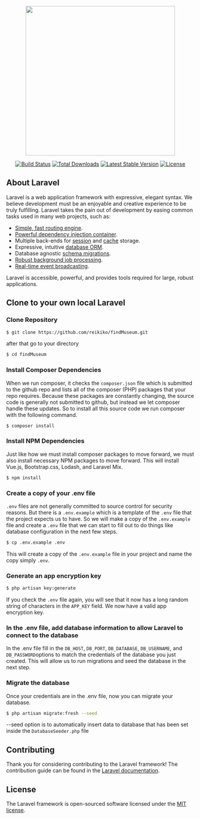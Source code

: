 <p align="center"><a href="https://laravel.com" target="_blank"><img src="https://raw.githubusercontent.com/laravel/art/master/logo-lockup/5%20SVG/2%20CMYK/1%20Full%20Color/laravel-logolockup-cmyk-red.svg" width="400"></a></p>

<p align="center">
<a href="https://travis-ci.org/laravel/framework"><img src="https://travis-ci.org/laravel/framework.svg" alt="Build Status"></a>
<a href="https://packagist.org/packages/laravel/framework"><img src="https://img.shields.io/packagist/dt/laravel/framework" alt="Total Downloads"></a>
<a href="https://packagist.org/packages/laravel/framework"><img src="https://img.shields.io/packagist/v/laravel/framework" alt="Latest Stable Version"></a>
<a href="https://packagist.org/packages/laravel/framework"><img src="https://img.shields.io/packagist/l/laravel/framework" alt="License"></a>
</p>

## About Laravel

Laravel is a web application framework with expressive, elegant syntax. We believe development must be an enjoyable and creative experience to be truly fulfilling. Laravel takes the pain out of development by easing common tasks used in many web projects, such as:

- [Simple, fast routing engine](https://laravel.com/docs/routing).
- [Powerful dependency injection container](https://laravel.com/docs/container).
- Multiple back-ends for [session](https://laravel.com/docs/session) and [cache](https://laravel.com/docs/cache) storage.
- Expressive, intuitive [database ORM](https://laravel.com/docs/eloquent).
- Database agnostic [schema migrations](https://laravel.com/docs/migrations).
- [Robust background job processing](https://laravel.com/docs/queues).
- [Real-time event broadcasting](https://laravel.com/docs/broadcasting).

Laravel is accessible, powerful, and provides tools required for large, robust applications.

## Clone to your own local Laravel
### Clone Repository
```sh
$ git clone https://github.com/reikiko/findMuseum.git
```
after that go to your directory
```sh
$ cd findMuseum
```
### Install Composer Dependencies

When we run composer, it checks the `composer.json` file which is submitted to the github repo and lists all of the composer (PHP) packages that your repo requires. Because these packages are constantly changing, the source code is generally not submitted to github, but instead we let composer handle these updates. So to install all this source code we run composer with the following command.
```sh
$ composer install
```
### Install NPM Dependencies
  
Just like how we must install composer packages to move forward, we must also install necessary NPM packages to move forward. This will install Vue.js, Bootstrap.css, Lodash, and Laravel Mix.
```sh
$ npm install
```

### Create a copy of your .env file
  
`.env` files are not generally committed to source control for security reasons. But there is a `.env.example` which is a template of the `.env` file that the project expects us to have. So we will make a copy of the `.env.example` file and create a `.env` file that we can start to fill out to do things like database configuration in the next few steps.
```sh
$ cp .env.example .env
```
This will create a copy of the `.env.example` file in your project and name the copy simply `.env`.
### Generate an app encryption key
```sh
$ php artisan key:generate
```
If you check the  `.env`  file again, you will see that it now has a long random string of characters in the  `APP_KEY`  field. We now have a valid app encryption key.

### In the .env file, add database information to allow Laravel to connect to the database
In the .env file fill in the `DB_HOST`, `DB_PORT`, `DB_DATABASE`, `DB_USERNAME`, and `DB_PASSWORD`options to match the credentials of the database you just created. This will allow us to run migrations and seed the database in the next step.

### Migrate the database
Once your credentials are in the .env file, now you can migrate your database.
```sh
$ php artisan migrate:fresh --seed
```
--seed option is to automatically insert data to database that has been set inside the `DatabaseSeeder.php` file
## Contributing

Thank you for considering contributing to the Laravel framework! The contribution guide can be found in the [Laravel documentation](https://laravel.com/docs/contributions).


## License

The Laravel framework is open-sourced software licensed under the [MIT license](https://opensource.org/licenses/MIT).
